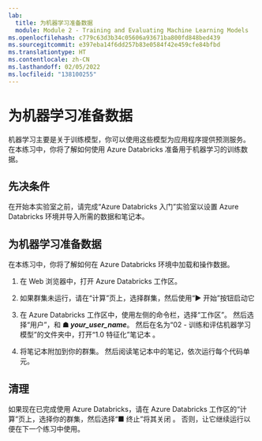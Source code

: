 ```yaml
---
lab:
  title: 为机器学习准备数据
  module: Module 2 - Training and Evaluating Machine Learning Models
ms.openlocfilehash: c779c63d3b34c05606a93671ba800fd848bed439
ms.sourcegitcommit: e397eba14f6dd257b83e0584f42e459cfe84bfbd
ms.translationtype: HT
ms.contentlocale: zh-CN
ms.lasthandoff: 02/05/2022
ms.locfileid: "138100255"
---
```

# <a name="preparing-data-for-machine-learning"></a>为机器学习准备数据

机器学习主要是关于训练模型，你可以使用这些模型为应用程序提供预测服务。 在本练习中，你将了解如何使用 Azure Databricks 准备用于机器学习的训练数据。

## <a name="prerequisites"></a>先决条件

在开始本实验室之前，请完成“Azure Databricks 入门”实验室以设置 Azure Databricks 环境并导入所需的数据和笔记本。

## <a name="prepare-data-for-machine-learning"></a>为机器学习准备数据

在本练习中，你将了解如何在 Azure Databricks 环境中加载和操作数据。

1. 在 Web 浏览器中，打开 Azure Databricks 工作区。

1. 如果群集未运行，请在“计算”页上，选择群集，然后使用“&#9654; 开始”按钮启动它 

1. 在 Azure Databricks 工作区中，使用左侧的命令栏，选择“工作区”。 然后选择“用户”，和 **&#9751; *your_user_name***。 然后在名为“02 - 训练和评估机器学习模型”的文件夹中，打开“1.0 特征化”笔记本 。

1. 将笔记本附加到你的群集。 然后阅读笔记本中的笔记，依次运行每个代码单元。

## <a name="clean-up"></a>清理

如果现在已完成使用 Azure Databricks，请在 Azure Databricks 工作区的“计算”页上，选择你的群集，然后选择“&#9632; 终止”将其关闭 。 否则，让它继续运行以便在下一个练习中使用。
